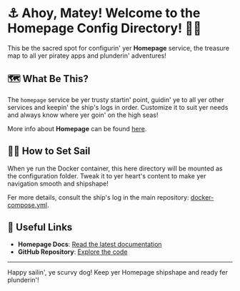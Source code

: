 # ⚓️ Ahoy, Matey! Welcome to the Homepage Config Directory! 🏴‍☠️

This be the sacred spot for configurin' yer **Homepage** service, the treasure map to all yer piratey apps and plunderin' adventures!

## 🗺️ What Be This?

The `homepage` service be yer trusty startin' point, guidin' ye to all yer other services and keepin' the ship's logs in order. Customize it to suit yer needs and always know where yer goin' on the high seas!

More info about **Homepage** can be found [here](https://gethomepage.dev/latest/).

## 🏴‍☠️ How to Set Sail

When ye run the Docker container, this here directory will be mounted as the configuration folder. Tweak it to yer heart's content to make yer navigation smooth and shipshape!

Fer more details, consult the ship's log in the main repository: [docker-compose.yml](../../docker-compose.yml).

## 📜 Useful Links

- **Homepage Docs**: [Read the latest documentation](https://gethomepage.dev/latest/)
- **GitHub Repository**: [Explore the code](https://github.com/gethomepage/homepage)

---

Happy sailin', ye scurvy dog! Keep yer Homepage shipshape and ready fer plunderin'!
